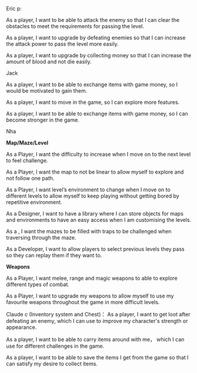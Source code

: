 Eric p:

As a player, I want to be able to attack the enemy so that I can clear the obstacles to meet the requirements for passing the level.

As a player, I want to upgrade by defeating enemies so that I can increase the attack power to pass the level more easily.

As a player, I want to upgrade by collecting money so that I can increase the amount of blood and not die easily.

Jack 

As a player, I want to be able to exchange items with game money, so I would be motivated to gain them.

As a player, I want to move in the game, so I can explore more features.

As a player, I want to be able to exchange items with game money, so I can become stronger in the game. 

Nha

**Map/Maze/Level**

As a Player, I want the difficulty to increase when I move on to the next level to feel challenge.

As a Player, I want the map to not be linear to allow myself to explore and not follow one path.

As a Player, I want level’s environment to change when I move on to different levels to allow myself to keep 
playing without getting bored by repetitive environment.

As a Designer, I want to have a library where I can store objects for maps and environments to have an easy access when I am customising the levels.

As a <Player>, I want the mazes to be filled with traps to be challenged when traversing through the maze.

As a Developer, I want to allow players to select previous levels they pass so they can replay them if they want to.

**Weapons**

As a Player, I want melee, range and magic weapons to able to explore different types of combat.

As a Player, I want to upgrade my weapons to allow myself to use my favourite weapons throughout the game in more difficult levels.


Claude c (Inventory system and Chest)：
As a player, I want to get loot after defeating an enemy, which I can use to improve my character's strength or appearance.

As a player, I want to be able to carry items around with me， which I can use for different challenges in the game.

As a player, I want to be able to save the items I get from the game so that I can satisfy my desire to collect items.


